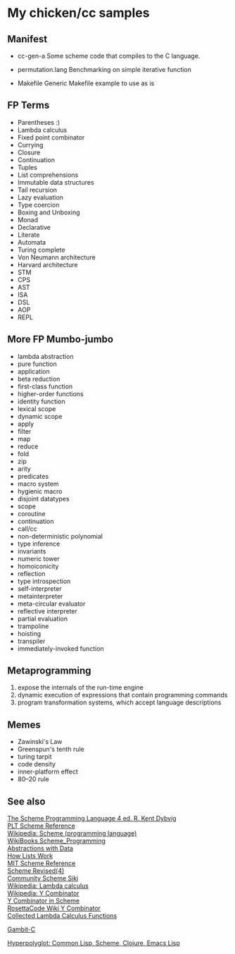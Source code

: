 My chicken/cc samples
=====================

Manifest
--------
* cc-gen-a
Some scheme code that compiles to the C language.

* permutation.lang
Benchmarking on simple iterative function

* Makefile
Generic Makefile example to use as is

FP Terms
--------
* Parentheses :)
* Lambda calculus
* Fixed point combinator
* Currying
* Closure
* Continuation
* Tuples
* List comprehensions
* Immutable data structures
* Tail recursion
* Lazy evaluation
* Type coercion
* Boxing and Unboxing
* Monad
* Declarative
* Literate
* Automata
* Turing complete
* Von Neumann architecture
* Harvard architecture
* STM
* CPS
* AST
* ISA
* DSL
* AOP
* REPL

More FP Mumbo-jumbo
-------------------
* lambda abstraction
* pure function
* application
* beta reduction
* first-class function
* higher-order functions
* identity function
* lexical scope
* dynamic scope
* apply
* filter
* map
* reduce
* fold
* zip
* arity
* predicates
* macro system
* hygienic macro
* disjoint datatypes
* scope
* coroutine
* continuation
* call/cc
* non-deterministic polynomial
* type inference
* invariants
* numeric tower
* homoiconicity
* reflection
* type introspection
* self-interpreter
* metainterpreter
* meta-circular evaluator
* reflective interpreter
* partial evaluation
* trampoline
* hoisting
* transpiler
* immediately-invoked function

Metaprogramming
---------------
1. expose the internals of the run-time engine  
2. dynamic execution of expressions that contain programming commands  
3. program transformation systems, which accept language descriptions  

Memes
-----
* Zawinski's Law
* Greenspun's tenth rule
* turing tarpit
* code density
* inner-platform effect
* 80–20 rule

See also
--------
[The Scheme Programming Language 4 ed. R. Kent Dybvig](http://www.scheme.com/tspl4/)  
[PLT Scheme Reference](http://download.plt-scheme.org/doc/html/reference/pairs.html)  
[Wikipedia: Scheme (programming language)](http://en.wikipedia.org/wiki/Scheme_%28programming_language%29)  
[WikiBooks Scheme_Programming](http://en.wikibooks.org/wiki/Scheme_Programming)  
[Abstractions with Data](http://en.wikibooks.org/wiki/Scheme_Programming/Abstractions_with_Data)  
[How Lists Work](http://www.soe.ucsc.edu/classes/cmps112/Spring03/languages/scheme/SchemeTutorialB.html)  
[MIT Scheme Reference](http://www.cse.iitb.ac.in/~as/mit-scheme/scheme.html)  
[Scheme Revised(4)](http://www.cs.cmu.edu/afs/cs/project/ai-repository/ai/html/r4rs/r4rs_toc.html)  
[Community Scheme Siki](http://community.schemewiki.org/)  
[Wikipedia: Lambda calculus](http://en.wikipedia.org/wiki/Lambda_calculus)  
[Wikipedia: Y Combinator](http://en.wikipedia.org/wiki/Y_combinator)  
[Y Combinator in Scheme](http://www.ece.uc.edu/~franco/C511/html/Scheme/ycomb.html)  
[RosettaCode Wiki Y Combinator](http://rosettacode.org/wiki/Y_combinator)  
[Collected Lambda Calculus Functions](http://jwodder.freeshell.org/lambda.html)  

[Gambit-C](http://dynamo.iro.umontreal.ca/~gambit/wiki/index.php/Main_Page)  

[Hyperpolyglot: Common Lisp, Scheme, Clojure, Emacs Lisp](http://hyperpolyglot.org/lisp)  

